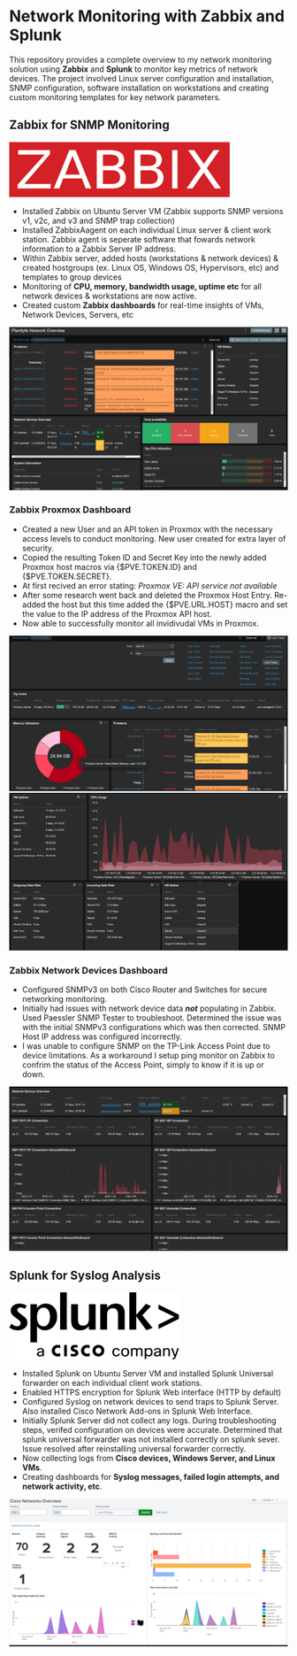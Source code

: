 # Network Monitoring with Zabbix and Splunk

This repository provides a complete overview to my network monitoring solution using **Zabbix** and **Splunk** to monitor key metrics of network devices. The project involved Linux server configuration and installation, SNMP configuration, software installation on workstations and creating custom monitoring templates for key network parameters.

## **Zabbix for SNMP Monitoring**
<img src="https://github.com/Plantlyfe/Network-Monitoring/blob/main/screenshots/Zabbix_logo-CMYK.png" width="400" height="100">

- Installed Zabbix on Ubuntu Server VM (Zabbix supports SNMP versions v1, v2c, and v3 and SNMP trap collection)
- Installed ZabbixAagent on each individual Linux server & client work station. Zabbix agent is seperate software that fowards network information to a Zabbix Server IP address.
- Within Zabbix server, added hosts (workstations & network devices) & created hostgroups (ex. Linux OS, Windows OS, Hypervisors, etc) and templates to group devices
- Monitoring of **CPU, memory, bandwidth usage, uptime etc** for all network devices & workstations are now active.
- Created custom **Zabbix dashboards** for real-time insights of VMs, Network Devices, Servers, etc

![View Zabbix Setup](https://github.com/Plantlyfe/Network-Monitoring/blob/main/screenshots/Zabbix%20Global%20Overview.png)

### **Zabbix Proxmox Dashboard**
- Created a new User and an API token in Proxmox with the necessary access levels to conduct monitoring. New user created for extra layer of security.
- Copied the resulting Token ID and Secret Key into the newly added Proxmox host macros via {$PVE.TOKEN.ID} and {$PVE.TOKEN.SECRET}.
- At first recived an error stating: *Proxmox VE: API service not available* 
- After some research went back and deleted the Proxmox Host Entry. Re-added the host but this time added the {$PVE.URL.HOST} macro and set the value to the IP address of the Proxmox API host.
- Now able to successfully monitor all invidivudal VMs in Proxmox.


![View Proxmox Dashboard 1](https://github.com/Plantlyfe/Network-Monitoring/blob/main/screenshots/Proxmox%20Dashboard%201.png)
![View Proxmox Dashboard 2](https://github.com/Plantlyfe/Network-Monitoring/blob/main/screenshots/Proxmox%20Dashboard%202.png)


### **Zabbix Network Devices Dashboard**
- Configured SNMPv3 on both Cisco Router and Switches for secure networking monitoring.
- Initially had issues with network device data **_not_** populating in Zabbix. Used Paessler SNMP Tester to troubleshoot. Determined the issue was with the initial SNMPv3 configurations which was then corrected. SNMP Host IP address was configured incorrectly.
- I was unable to configure SNMP on the TP-Link Access Point due to device limitations. As a workaround I setup ping monitor on Zabbix to confrim the status of the Access Point, simply to know if it is up or down.

![View Network Devices Dashboard](https://github.com/Plantlyfe/Network-Monitoring/blob/main/screenshots/Network%20Devices%20Dashboard.png)


## **Splunk for Syslog Analysis**
<img src="https://github.com/Plantlyfe/Network-Monitoring/blob/main/screenshots/logo-splunk-acc-rgb-k.png" width="307.18" height="121.93">

- Installed Splunk on Ubuntu Server VM and installed Splunk Universal forwarder on each individual client work stations.
- Enabled HTTPS encryption for Splunk Web interface (HTTP by default)
- Configured Syslog on network devices to send traps to Splunk Server. Also installed Cisco Network Add-ons in Splunk Web Interface.
- Initially Splunk Server did not collect any logs. During troubleshooting steps, verifed configuration on devices were accurate. Determined that splunk universal forwarder was not  installed correctly on splunk sever. Issue resolved after reinstalling universal forwarder correctly.
- Now collecting logs from **Cisco devices, Windows Server, and Linux VMs**.
- Creating dashboards for **Syslog messages, failed login attempts, and network activity, etc**.

![View Splunk Setup](https://github.com/Plantlyfe/Network-Monitoring/blob/main/screenshots/Splunk%20Syslog%20Dashboard%20-%20Cisco.png)

